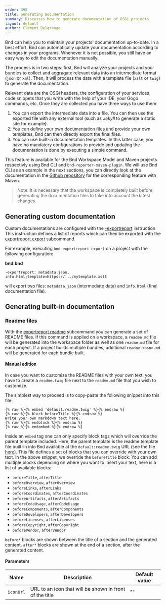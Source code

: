 ```yaml
---
order: 395
title: Generating Documentation
summary: Discusses how to generate documentation of OSGi projects.
layout: default
author: Clément Delgrange
---
```


Bnd can help you to maintain your projects' documentation up-to-date. 
In a best effort, Bnd can automatically update your documentation according to changes in your programs.
Whenever it is not possible, you still have an easy way to edit the documentation manually. 

The process is in two steps: first, Bnd will analyze your projects and your bundles to 
collect and aggragate relevant data into an intermediate format (`json` or `xml`). Then, 
it will process the data with a template file (`xslt` or `twig`) to generate the documentation.

Relevant data are the OSGi headers, the configuration of your services, code snippets that you write 
with the help of your IDE, your Gogo commands, etc. Once they are collected you have three ways to use them:

1. You can export the intermediate data into a file. You can then use the exported file with any external 
tool (such as *Jekyll* to generate a static site for example).
2. You can define your own documentation files and provide your own templates, Bnd can then directly export the final files.
3. You can use built-in documentation templates. In this latter case, you have no mandatory configurations to provide and updating
the documentation is done by executing a simple command.

This feature is available for the Bnd Workspace Model and Maven projects respectivly using Bnd CLI and `bnd-reporter-maven-plugin`. We will use
Bnd CLI as an example in the next sections, you can directly look at the documentation in the [Github repository](https://github.com/bndtools/bnd/blob/master/maven-plugins/bnd-reporter-maven-plugin/README.md) for the corresponding feature with Maven.

> Note: It is necessary that the workspace is completely built before generating the documentation files to take into account the latest changes.

## Generating custom documentation

Custom documentations are configured with the [-exportreport](../instructions/exportreport.html) instruction. 
This instruction defines a list of reports which can then be exported with the [exportreport export](../commands/exportreport.html) subcommand.

For example, executing `bnd exportreport export` on a project with the following configuration:

**bnd.bnd**

    -exportreport: metadata.json, info.html;template=https://.../mytemplate.xslt

will export two files: `metadata.json` (intermediate data) and `info.html` (final documentation file). 

## Generating built-in documentation

### Readme files

With the [exportreport readme](../commands/exportreport.html) subcommand you can generate a set of README files.
If this command is applied on a workspace, a `readme.md` file will be generated into the workspace folder as well as one
`readme.md` file for each project. If a project builds multiple bundles, additional `readme.<bsn>.md` will be generated for each
bundle built.

#### Manual edition

In case you want to customize the README files with your own text, you have to create a `readme.twig` file next to the `readme.md` file that you wish to customize.

The simplest way to proceed is to copy-paste the following snippet into this file:

```
{% raw %}{% embed 'default:readme.twig' %}{% endraw %}
{% raw %}{% block beforeTitle %}{% endraw %}
Write your own markdown text here.
{% raw %}{% endblock %}{% endraw %}
{% raw %}{% endembed %}{% endraw %}
```
Inside an `embed` tag one can only specify block tags which will override the parent template included. 
Here, the parent template is the readme template file built-in into Bnd available at the `default:readme.twig` URL (see the file [here](https://raw.githubusercontent.com/bndtools/bnd/master/biz.aQute.bnd.reporter/src/biz/aQute/bnd/reporter/plugins/transformer/templates/readme.twig)). This file defines a set of blocks that you can override with your own text. 
In the above snippet, we override the `beforeTitle` block. You can add multiple blocks depending on where you want to insert your text, here is a list of available blocks:

* `beforeTitle`, `afterTitle`
* `beforeOverview`, `afterOverview`
* `beforeLinks`, `afterLinks`
* `beforeCoordinates`, `afterCoordinates`
* `beforeArtifacts`, `afterArtifacts`
* `beforeCodeUsage`, `afterCodeUsage`
* `beforeComponents`, `afterComponents`
* `beforeDevelopers`, `afterDevelopers`
* `beforeLicenses`, `afterLicenses`
* `beforeCopyright`, `afterCopyright`
* `beforeVendor`, `afterVendor`

`before*` blocks are shown between the title of a section and the generated content. `after*` blocks are shown at the end of a section, after the generated content. 

#### Parameters

| Name | Description | Default value |
|--- |--- |---|
|`iconUrl` |URL to an icon that will be shown in front of the title | "" |
